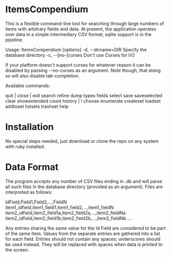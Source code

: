 ItemsCompendium
===============

This is a flexible command-line tool for searching through large numbers of items with arbitrary fields and data.
At present, the application operates over data in a simple intermediary CSV format; sqlite support is in the pipeline.

Usage: ItemsCompendium [options]
    -d, --dirname=DIR                Specify the database directory
    -c, --[no-]curses                Don't use Curses for I/O

If your platform doesn't support curses for whatever reason it can be disabled by passing --no-curses as an argument. Note though, that doing so will also disable tab-completion.


Available commands:
  
  quit | close | exit
  search
  refine
  dump
  types
  fields
  select
  save
  saveselected
  clear
  showextended
  count
  history | !
  choose
  enumerate
  createset
  loadset
  addtoset
  listsets
  trashset
  help


Installation
============
No special steps needed, just download or clone the repo on any system with ruby installed.


Data Format
===========
The program accepts any number of CSV files ending in .db and will parse all such files in the database directory (provided as an argument).
Files are interpreted as follows:

IdField,Field1,Field2,...,FieldN
item1_idfield,item1_field1,item1_field2,...,item1_fieldN
item2_idfield,item2_field1a,item2_field2a,...,item2_fieldNa
item2_idfield,item2_field1b,item2_field2b,...,item2_fieldNb
...

Any entries sharing the same value for the Id Field are considered to be part of the same Item. Values from the separate entries are gathered into a list for each field.
Entries should not contain any spaces; underscores should be used instead. They will be replaced with spaces when data is printed to the screen.
